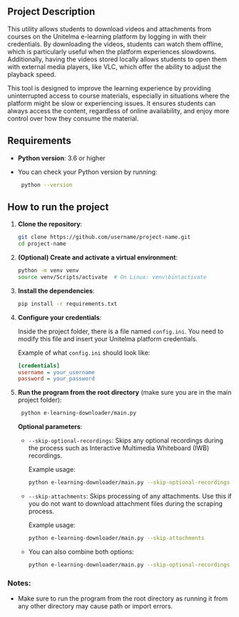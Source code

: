 ## Project Description

This utility allows students to download videos and attachments from courses on the Unitelma e-learning platform by logging in with their credentials. By downloading the videos, students can watch them offline, which is particularly useful when the platform experiences slowdowns. Additionally, having the videos stored locally allows students to open them with external media players, like VLC, which offer the ability to adjust the playback speed.

This tool is designed to improve the learning experience by providing uninterrupted access to course materials, especially in situations where the platform might be slow or experiencing issues. It ensures students can always access the content, regardless of online availability, and enjoy more control over how they consume the material.


## Requirements

- **Python version**: 3.6 or higher
- You can check your Python version by running:

   ```bash
    python --version
    ```
  
## How to run the project

1. **Clone the repository**:
    ```bash
    git clone https://github.com/username/project-name.git
    cd project-name
    ```

2. **(Optional) Create and activate a virtual environment**:

    ```bash
    python -m venv venv
    source venv/Scripts/activate  # On Linux: venv\bin\activate
    ```

4. **Install the dependencies**:

    ```bash
    pip install -r requirements.txt
    ```
6. **Configure your credentials**:  

   Inside the project folder, there is a file named `config.ini`. You need to modify this file and insert your Unitelma platform credentials.  
   
   Example of what `config.ini` should look like:
   ```ini
   [credentials]
   username = your_username
   password = your_password
   
8. **Run the program from the root directory** (make sure you are in the main project folder):

   ```bash
    python e-learning-downloader/main.py
    ```

   **Optional parameters**:
   
   - `--skip-optional-recordings`: Skips any optional recordings during the process such as Interactive Multimedia Whiteboard (IWB) recordings.
   
     Example usage:
     ```bash
     python e-learning-downloader/main.py --skip-optional-recordings
     ```

   - `--skip-attachments`: Skips processing of any attachments. Use this if you do not want to download attachment files during the scraping process.
   
     Example usage:
     ```bash
     python e-learning-downloader/main.py --skip-attachments
     ```

   - You can also combine both options:
     ```bash
     python e-learning-downloader/main.py --skip-optional-recordings --skip-attachments
     ```

### Notes:

- Make sure to run the program from the root directory as running it from any other directory may cause path or import errors.
